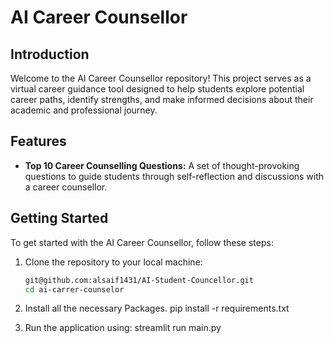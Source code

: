 # AI Career Counsellor           
 
## Introduction 
Welcome to the AI Career Counsellor repository! This project serves as a virtual career guidance tool designed to help students explore potential career paths, identify strengths, and make informed decisions about their academic and professional journey. 

## Features 
- **Top 10 Career Counselling Questions:** A set of thought-provoking questions to guide students through self-reflection and discussions with a career counsellor.    

## Getting Started
To get started with the AI Career Counsellor, follow these steps:

1. Clone the repository to your local machine:
   ```bash
   git@github.com:alsaif1431/AI-Student-Councellor.git
   cd ai-carrer-counselor
   ```

2. Install all the necessary Packages.
    pip install -r requirements.txt

3. Run the application using:
    streamlit run main.py
